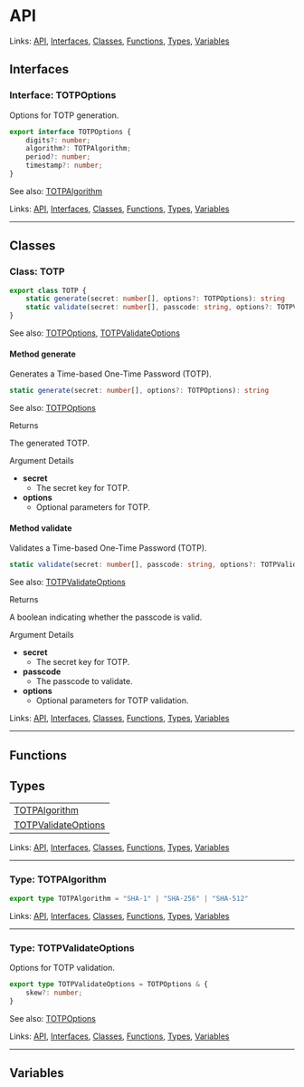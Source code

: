 # API

Links: [API](#api), [Interfaces](#interfaces), [Classes](#classes), [Functions](#functions), [Types](#types), [Variables](#variables)

## Interfaces

### Interface: TOTPOptions

Options for TOTP generation.

```ts
export interface TOTPOptions {
    digits?: number;
    algorithm?: TOTPAlgorithm;
    period?: number;
    timestamp?: number;
}
```

See also: [TOTPAlgorithm](./totp.md#type-totpalgorithm)

Links: [API](#api), [Interfaces](#interfaces), [Classes](#classes), [Functions](#functions), [Types](#types), [Variables](#variables)

---
## Classes

### Class: TOTP

```ts
export class TOTP {
    static generate(secret: number[], options?: TOTPOptions): string 
    static validate(secret: number[], passcode: string, options?: TOTPValidateOptions): boolean 
}
```

See also: [TOTPOptions](./totp.md#interface-totpoptions), [TOTPValidateOptions](./totp.md#type-totpvalidateoptions)

#### Method generate

Generates a Time-based One-Time Password (TOTP).

```ts
static generate(secret: number[], options?: TOTPOptions): string 
```
See also: [TOTPOptions](./totp.md#interface-totpoptions)

Returns

The generated TOTP.

Argument Details

+ **secret**
  + The secret key for TOTP.
+ **options**
  + Optional parameters for TOTP.

#### Method validate

Validates a Time-based One-Time Password (TOTP).

```ts
static validate(secret: number[], passcode: string, options?: TOTPValidateOptions): boolean 
```
See also: [TOTPValidateOptions](./totp.md#type-totpvalidateoptions)

Returns

A boolean indicating whether the passcode is valid.

Argument Details

+ **secret**
  + The secret key for TOTP.
+ **passcode**
  + The passcode to validate.
+ **options**
  + Optional parameters for TOTP validation.

Links: [API](#api), [Interfaces](#interfaces), [Classes](#classes), [Functions](#functions), [Types](#types), [Variables](#variables)

---
## Functions

## Types

| |
| --- |
| [TOTPAlgorithm](#type-totpalgorithm) |
| [TOTPValidateOptions](#type-totpvalidateoptions) |

Links: [API](#api), [Interfaces](#interfaces), [Classes](#classes), [Functions](#functions), [Types](#types), [Variables](#variables)

---

### Type: TOTPAlgorithm

```ts
export type TOTPAlgorithm = "SHA-1" | "SHA-256" | "SHA-512"
```

Links: [API](#api), [Interfaces](#interfaces), [Classes](#classes), [Functions](#functions), [Types](#types), [Variables](#variables)

---
### Type: TOTPValidateOptions

Options for TOTP validation.

```ts
export type TOTPValidateOptions = TOTPOptions & {
    skew?: number;
}
```

See also: [TOTPOptions](./totp.md#interface-totpoptions)

Links: [API](#api), [Interfaces](#interfaces), [Classes](#classes), [Functions](#functions), [Types](#types), [Variables](#variables)

---
## Variables

